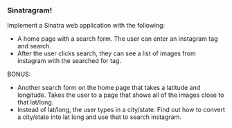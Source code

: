 ### Sinatragram!

Implement a Sinatra web application with the following:

* A home page with a search form. The user can enter an instagram tag and search.
* After the user clicks search, they can see a list of images from instagram with the searched for tag.

BONUS:

* Another search form on the home page that takes a latitude and longitude. Takes the user to a page that shows all of the images close to that lat/long.
* Instead of lat/long, the user types in a city/state. Find out how to convert a city/state into lat long and use that to search instagram.